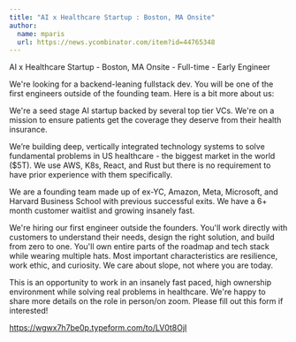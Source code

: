 ```yaml
---
title: "AI x Healthcare Startup : Boston, MA Onsite"
author:
  name: mparis
  url: https://news.ycombinator.com/item?id=44765348
---
```

AI x Healthcare Startup - Boston, MA Onsite - Full-time - Early Engineer

We&#x27;re looking for a backend-leaning fullstack dev. You will be one of the first engineers outside of the founding team. Here is a bit more about us:

We&#x27;re a seed stage AI startup backed by several top tier VCs.
We&#x27;re on a mission to ensure patients get the coverage they deserve from their health insurance.

We’re building deep, vertically integrated technology systems to solve fundamental problems in US healthcare - the biggest market in the world ($5T). We use AWS, K8s, React, and Rust but there is no requirement to have prior experience with them specifically.

We are a founding team made up of ex-YC, Amazon, Meta, Microsoft, and Harvard Business School with previous successful exits. We have a 6+ month customer waitlist and growing insanely fast.

We&#x27;re hiring our first engineer outside the founders. You&#x27;ll work directly with customers to understand their needs, design the right solution, and build from zero to one. You&#x27;ll own entire parts of the roadmap and tech stack while wearing multiple hats. Most important characteristics are resilience, work ethic, and curiosity. We care about slope, not where you are today.

This is an opportunity to work in an insanely fast paced, high ownership environment while solving real problems in healthcare.
We&#x27;re happy to share more details on the role in person&#x2F;on zoom. Please fill out this form if interested!

<a href="https:&#x2F;&#x2F;wgwx7h7be0p.typeform.com&#x2F;to&#x2F;LV0t8OjI" rel="nofollow">https:&#x2F;&#x2F;wgwx7h7be0p.typeform.com&#x2F;to&#x2F;LV0t8OjI</a>
<JobApplication />
